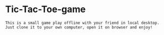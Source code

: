 # Tic-Tac-Toe-game
```
This is a small game play offline with your friend in local desktop.
Just clone it to your own computer, open it on browser and enjoy!
```
